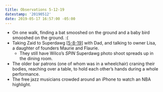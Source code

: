 ```yaml
---
title: Observations 5-12-19
datestamp: '20190512'
date: 2019-05-17 16:57:00 -05:00
---
```


- On one walk, finding a bat smooshed on the ground and a baby bird smooshed on the ground. :(
- Taking Zaid to Superdawg [[5-8-19](https://spencertweedy.com/observations/050819.html)] with Dad, and talking to owner Lisa, a daughter of founders Maurie and Flaurie.
	- They still have Wilco’s *SPIN* Superdawg photo shoot spreads up in the dining room.
- The older bar patrons (one of whom was in a wheelchair) craning their bodies, reaching over a table, to hold each other’s hands during a whole performance.
- The free jazz musicians crowded around an iPhone to watch an NBA highlight.
